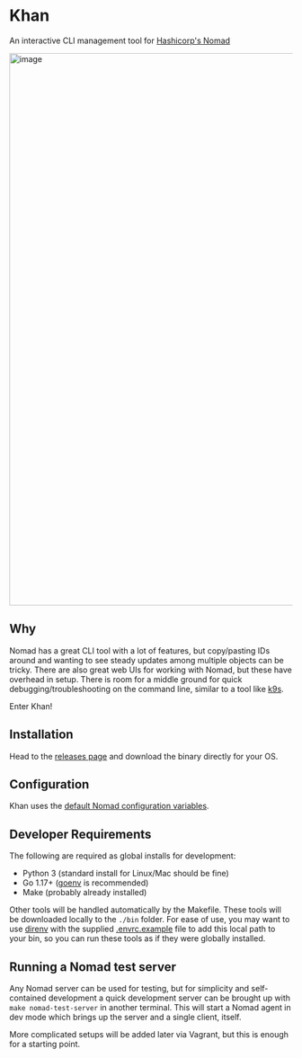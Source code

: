 # Khan

An interactive CLI management tool for [Hashicorp's Nomad](https://www.nomadproject.io/)

<img width="983" alt="image" src="https://user-images.githubusercontent.com/5923958/155530556-35ccee7a-67eb-4788-845b-6d8f2f871a7b.png">

## Why

Nomad has a great CLI tool with a lot of features, but copy/pasting IDs around
and wanting to see steady updates among multiple objects can be tricky.  There
are also great web UIs for working with Nomad, but these have overhead in setup.
There is room for a middle ground for quick debugging/troubleshooting on the
command line, similar to a tool like [k9s](https://github.com/derailed/k9s).

Enter Khan!

## Installation

Head to the [releases page](https://github.com/Evertras/khan/releases) and
download the binary directly for your OS.

## Configuration

Khan uses the [default Nomad configuration variables](https://www.nomadproject.io/docs/commands#connection-environment-variables).

## Developer Requirements

The following are required as global installs for development:

* Python 3 (standard install for Linux/Mac should be fine)
* Go 1.17+ ([goenv](https://github.com/syndbg/goenv) is recommended)
* Make (probably already installed)

Other tools will be handled automatically by the Makefile.  These tools will be
downloaded locally to the `./bin` folder.  For ease of use, you may want to use
[direnv](https://direnv.net/) with the supplied [.envrc.example](.envrc.example)
file to add this local path to your bin, so you can run these tools as if they
were globally installed.

## Running a Nomad test server

Any Nomad server can be used for testing, but for simplicity and self-contained
development a quick development server can be brought up with
`make nomad-test-server` in another terminal.  This will start a Nomad agent in
dev mode which brings up the server and a single client, itself.

More complicated setups will be added later via Vagrant, but this is enough for
a starting point.
